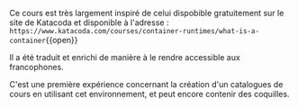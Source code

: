 Ce cours est très largement inspiré de celui dispobible gratuitement sur le site de Katacoda et disponible à l'adresse : `https://www.katacoda.com/courses/container-runtimes/what-is-a-container`{{open}}

Il a été traduit et enrichi de manière à le rendre accessible aux francophones.

C'est une première expérience concernant la création d'un catalogues de cours en utilisant cet environnement, et peut encore contenir des coquilles.


